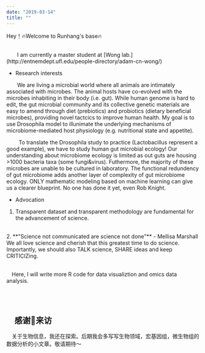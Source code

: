 ```yaml
---
date: "2019-03-14" 
title: ""
---
```

Hey！🔥Welcome to Runhang's base🔥

<br>
&emsp;&emsp;I am currently a master student at [Wong lab.](http://entnemdept.ufl.edu/people-directory/adam-cn-wong/)

- Research interests 

&emsp;&emsp;We are living a microbial world where all animals are intimately associated with microbes. The animal hosts have co-evolved with the microbes inhabiting in their body (i.e. gut). While human genome is hard to edit, the gut microbial community and its collective genetic materials are easy to amend through diet (prebiotics) and probiotics (dietary beneficial microbes), providing novel tactcics to improve human health. My goal is to use Drosophila model to illunimate the underlying mechanisms of microbiome-mediated host physiology (e.g. nutritional state and appetite). 

&emsp;&emsp; To translate the Drosophila study to practice (Lactobacillus represent a good example), we have to study human gut microbial ecology! Our understanding about microbiome ecology is limited as out guts are housing >1000 bacteria taxa (some fungi&virus). Futhermore, the majority of these microbes are unable to be cultured in laboratory. The functional redundency of gut microbiome adds another layer of complexity of gut microbiome ecology. ONLY mathematic modeling based on machine learning can give us a clearer blueprint. No one has done it yet, even Rob Knight.

- Advocation

1. Transparent dataset and transparent methodology are fundamental for the advancement of science. 
<br>
2. **"Science not communicated are science not done"** - Mellisa Marshall
We all love science and cherish that this greatest time to do science. Importantly, we should also TALK science, SHARE ideas and keep CRITICIZing.

<br>&emsp;Here, I will write more R code for data visualiztion and omics data analysis. 

<br><br>&emsp;感谢🙏来访
---
&emsp;关于生物信息，我还在探索。后期我会多写写生物领域，宏基因组，微生物组的数据分析的小文章。敬请期待～
